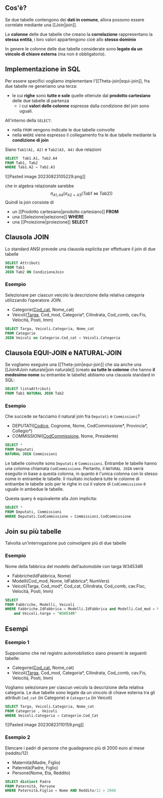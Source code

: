 ## Cos'è?
Se due tabelle contengono dei **dati in comune**, allora possono essere correlate mediante una [[Join|join]].

Le **colonne** delle due tabelle che creano la **correlazione** rappresentano la **stessa entità**, i loro valori appartengono cioè allo **stesso dominio**

In genere le colonne delle due tabelle considerate sono **legate da un vincolo di chiave esterna** (ma non è obbligatorio).

## Implementazione in SQL
Per essere specifici vogliamo implementare l'[[Theta-join|equi-join]], fra due tabelle ne generiamo una terza:
- le cui **righe** sono **tutte e sole** quelle ottenute dal **prodotto cartesiano** delle  due tabelle di partenza
	- i cui **valori delle colonne** espresse dalla condizione del join sono uguali.

All'interno della `SELECT`:
- nella `FROM` vengono indicate le due tabelle coinvolte
- nella `WHERE` viene espresso il collegamento fra le due tabelle mediante la **condizione di join**

Siano `Tab1(A1, A2)` e `Tab2(A3, A4)` due relazioni

```sql
SELECT  Tab1.A1, Tab2.A4
FROM Tab1, Tab2
WHERE Tab1.A2 = Tab2.A3
```

![[Pasted image 20230823105229.png]]

che in algebra relazionale sarebbe
$$\pi_{A1, A4}(\sigma_{A2=A3}(Tab1 \bowtie Tab2) )$$ 
Quindi la join consiste di 
- un [[Prodotto cartesiano|prodotto cartesiano]] **FROM**
- una [[Selezione|selezione]] **WHERE**
- una [[Proiezione|proiezione]] **SELECT**

## Clausola JOIN
Lo standard ANSI prevede una clausola esplicita per effettuare il join di due tabelle

```sql
SELECT Attributi
FROM Tab1 
JOIN Tab2 ON CondizioneJoin
```

### Esempio
Selezionare per ciascun veicolo la descrizione della relativa categoria utilizzando l’operatore JOIN.
- Categorie(<u>Cod_cat</u>, Nome_cat)
- Veicoli(<u>Targa</u>, Cod_mod, Categoria\*, Cilindrata, Cod_comb, cav.Fis, Velocità, Posti, Imm)

```sql
SELECT Targa, Veicoli.Categoria, Nome_cat
FROM Categorie
JOIN Veicoli on Categorie.Cod_cat = Veicoli.Categoria
```

## Clausola EQUI-JOIN e NATURAL-JOIN
Se vogliamo eseguire una [[Theta-join|equi-join]] che sia anche una [[Join#Join naturale|join naturale]] (creato **su tutte le colonne** che hanno **il medesimo nome** su entrambe le tabelle) abbiamo una clausola standard in SQL:

```sql
SELECT listaAttributi
FROM Tab1 NATURAL JOIN Tab2
```

### Esempio
Che succede se facciamo il natural join fra `Deputati` e `Commissioni`?
- DEPUTATI(<u>Codice</u>, Cognome, Nome, CodCommissione\*, Provincia\*, Collegio\*)
- COMMISSIONI(<u>CodCommissione</u>, Nome, Presidente)

```sql
SELECT *
FROM Deputati
NATURAL JOIN Commissioni
```

Le tabelle coinvolte sono `Deputati` e `Commissioni`. Entrambe le tabelle hanno una colonna chiamata `CodCommissione`. Pertanto, il `NATURAL JOIN` verrà eseguito in base a questa colonna, in quanto è l'unica colonna con lo stesso nome in entrambe le tabelle. Il risultato includerà tutte le colonne di entrambe le tabelle solo per le righe in cui il valore di `CodCommissione` è uguale in ambedue le tabelle.

Questa query è equivalente alla Join implicita:
```sql
SELECT * 
FROM Deputati, Commissioni 
WHERE Deputati.CodCommissione = Commissioni.CodCommissione
```

## Join su più tabelle
Talvolta un'interrogazione può coinvolgere più di due tabelle

### Esempio
Nome della fabbrica del modello dell’automobile con targa W34534R
- Fabbriche(IdFabbrica, Nome)
- Modelli(Cod_mod, Nome, IdFabbrica\*, NumVers)
- Veicoli(Targa, Cod_mod\*, Cod_cat, Cilindrata, Cod_comb, cav.Fisc, Velocità, Posti, Imm)

```sql
SELECT
FROM Fabbriche, Modelli, Veicoli
WHERE Fabbriche.IdFabbrica = Modelli.IdFabbrica and Modelli.Cod_mod = Veicoli.Cod_mod
	and Veicoli.targa = "W34534R"
```

## Esempi
### Esempio 1
Supponiamo che nel registro automobilistico siano presenti le seguenti tabelle:
- Categorie(<u>Cod_cat</u>, Nome_cat)
- Veicoli(<u>Targa</u>, Cod_mod, Categoria\*, Cilindrata, Cod_comb, cav.Fis, Velocità, Posti, Imm)

Vogliamo selezionare per ciascun veicolo la descrizione della relativa categoria.
Le due tabelle sono legate da un vincolo di chiave esterna tra gli attributi `Cod_cat` (in Categorie) e `Categoria` (in Veicoli)

```sql
SELECT Targa, Veicoli.Categoria, Nome_cat
FROM Categorie , Veicoli 
WHERE Veicoli.Categoria = Categorie.Cod_Cat
```

![[Pasted image 20230823110159.png]]

### Esempio 2
Elencare i padri di persone che guadagnano più di 2000 euro al mese (reddito/12)
- Maternità(Madre, Figlio)
- Paternità(Padre, Figlio)
- Persone(Nome, Eta, Reddito)

```sql
SELECT distinct Padre
FROM Paternità, Persone
WHERE Paternità.Figlio = Nome AND Reddito/12 > 2000
```